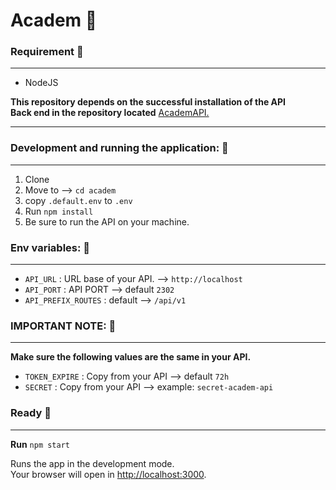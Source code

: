 # Academ 🚀

### Requirement 📌
***

* NodeJS

__This repository depends on the successful installation of the API__ <br>
__Back end in the repository located__ [AcademAPI.](https://github.com/Efraa/academ-api)
***

### Development and running the application: 📌
***

1. Clone
2. Move to --> `cd academ`
3. copy `.default.env` to `.env`
4. Run `npm install`
5. Be sure to run the API on your machine.

### Env variables: 📌
***

* `API_URL` : URL base of your API. --> `http://localhost`
* `API_PORT` : API PORT --> default `2302`
* `API_PREFIX_ROUTES` : default --> `/api/v1`

### IMPORTANT NOTE: 📌
***

__Make sure the following values ​​are the same in your API.__

* `TOKEN_EXPIRE` : Copy from your API --> default `72h`
* `SECRET` : Copy from your API --> example: `secret-academ-api`

### Ready 📌
***

__Run__ `npm start`

Runs the app in the development mode.<br>
Your browser will open in [http://localhost:3000](http://localhost:3000).
